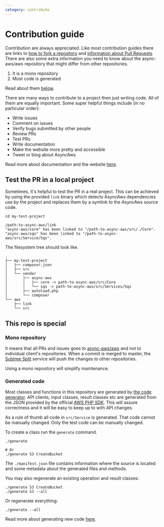 ```yaml
---
category: contribute
---
```


# Contribution guide

Contribution are always appreciated. Like most contribution guides there are links
to [how to fork a repository](https://help.github.com/en/github/getting-started-with-github/fork-a-repo)
and [information about Pull Requests](https://help.github.com/en/github/collaborating-with-issues-and-pull-requests/about-pull-requests).
There are also some extra information you need to know about the async-aws/aws repository
that might differ from other repositories.

1. It is a mono repository
1. Most code is generated

Read about them [below](#this-repo-is-special).

There are many ways to contribute to a project then just writing code. All of them
are equally important. Some super helpful things include (in no particular order):

- Write issues
- Comment on issues
- Verify bugs submitted by other people
- Review PRs
- Test PRs
- Write documentation
- Make the website more pretty and accessible
- Tweet or blog about AsyncAws

Read more about documentation and the website [here](./website.md).

## Test the PR in a local project

Sometimes, it's helpful to test the PR in a real project. This can be achieved
by using the provided `link` binary which detects AsyncAws dependencies use by
the project and replaces them by a symlink to the AsyncAws source code.

```shell
cd my-test-project

/path-to-async-aws/link
"async-aws/core" has been linked to "/path-to-async-aws/src/./Core".
"async-aws/sqs" has been linked to "/path-to-async-aws/src/Service/Sqs".
```

The filesystem tree should look like.

```text
.
├── my-test-project
│   ├── composer.json
│   ├── src
│   └── vendor
│       ├── async-aws
│       │   ├── core -> path-to-async-aws/src/Core
│       │   └── sqs -> path-to-async-aws/src/Services/Sqs
│       ├── autoload.php
│       └── composer
└── aws
    ├── link
    └── src
```


## This repo is special

### Mono repository

It means that all PRs and issues goes to [async-aws/aws](https://github.com/async-aws/aws)
and not to individual client's repositories. When a commit is merged to master, the
[Subtree Split](https://www.subtreesplit.com/) service will push the changes to other
repositories.

Using a mono repository will simplify maintenance.

### Generated code

Most classes and functions in this repository are generated by [the code generator](https://github.com/async-aws/aws/tree/master/src/CodeGenerator).
API clients, input classes, result classes etc are generated from the JSON provided
by the official [AWS PHP SDK](https://github.com/aws/aws-sdk-php). This will assure
correctness and it will be easy to keep up to with API changes.

As a rule of thumb all code in `src/Service` is generated. That code cannot be manually
changed. Only the test code can be manually changed.

To create a class run the `generate` command.

```shell
./generate

# Or
./generate S3 CreateBucket
```

The `./manifest.json` file contains information where the source is located
and some metadata about the generated files and methods.

You may also regenerate an existing operation and result classes:

```shell
./generate S3 CreateBucket
./generate S3 --all
```

Or regenerate everything:

```shell
./generate --all
```

Read more about generating new code [here](./generate.md).
